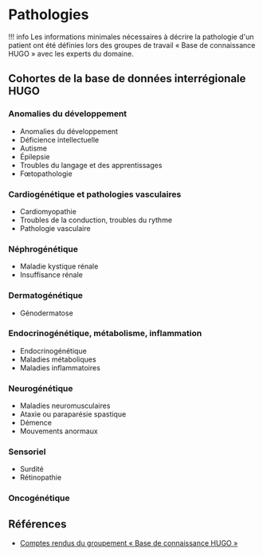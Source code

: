 # Pathologies

!!! info Les informations minimales nécessaires à décrire la pathologie d'un patient ont
été définies lors des groupes de travail « Base de connaissance HUGO » avec les experts
du domaine.

## Cohortes de la base de données interrégionale HUGO

### Anomalies du développement

- Anomalies du développement
- Déficience intellectuelle
- Autisme
- Épilepsie
- Troubles du langage et des apprentissages
- Fœtopathologie

### Cardiogénétique et pathologies vasculaires

- Cardiomyopathie
- Troubles de la conduction, troubles du rythme
- Pathologie vasculaire

### Néphrogénétique

- Maladie kystique rénale
- Insuffisance rénale

### Dermatogénétique

- Génodermatose

### Endocrinogénétique, métabolisme, inflammation

- Endocrinogénétique
- Maladies métaboliques
- Maladies inflammatoires

### Neurogénétique

- Maladies neuromusculaires
- Ataxie ou paraparésie spastique
- Démence
- Mouvements anormaux

### Sensoriel

- Surdité
- Rétinopathie

### Oncogénétique

## Références

- [Comptes rendus du groupement « Base de connaissance HUGO »](https://private.diagho.com/documentation_projet/archive/2021-archives/Specifications/SpecDetaillees/BDDHugo/)
